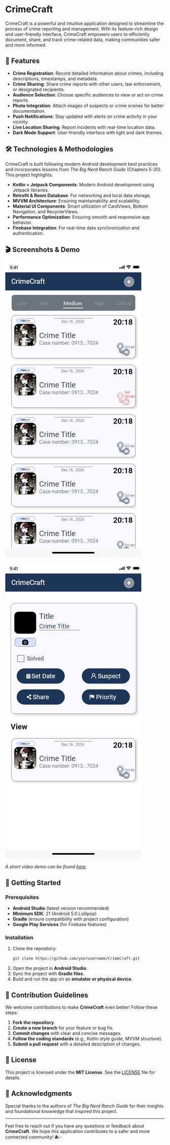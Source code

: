 # CrimeCraft

CrimeCraft is a powerful and intuitive application designed to streamline the process of crime reporting and management. With its feature-rich design and user-friendly interface, CrimeCraft empowers users to efficiently document, share, and track crime-related data, making communities safer and more informed.

## 🚀 Features

- **Crime Registration**: Record detailed information about crimes, including descriptions, timestamps, and metadata.
- **Crime Sharing**: Share crime reports with other users, law enforcement, or designated recipients.
- **Audience Selection**: Choose specific audiences to view or act on crime reports.
- **Photo Integration**: Attach images of suspects or crime scenes for better documentation.
- **Push Notifications**: Stay updated with alerts on crime activity in your vicinity.
- **Live Location Sharing**: Report incidents with real-time location data.
- **Dark Mode Support**: User-friendly interface with light and dark themes.

## 🛠️ Technologies & Methodologies
CrimeCraft is built following modern Android development best practices and incorporates lessons from *The Big Nerd Ranch Guide* (Chapters 5-20). This project highlights:

- **Kotlin + Jetpack Components**: Modern Android development using Jetpack libraries.
- **Retrofit & Room Database**: For networking and local data storage.
- **MVVM Architecture**: Ensuring maintainability and scalability.
- **Material UI Components**: Smart utilization of CardViews, Bottom Navigation, and RecyclerViews.
- **Performance Optimization**: Ensuring smooth and responsive app behavior.
- **Firebase Integration**: For real-time data synchronization and authentication.

## 🎬 Screenshots & Demo
![CrimeCraft Screenshot 1](https://raw.githubusercontent.com/mshajkarami/CrimeCraft/main/home_1.png)

![CrimeCraft Screenshot 2](https://raw.githubusercontent.com/mshajkarami/CrimeCraft/main/fragment_detail_1.png)

_A short video demo can be found [here](link-to-video)._  

## 📌 Getting Started

### Prerequisites
- **Android Studio** (latest version recommended)
- **Minimum SDK**: 21 (Android 5.0 Lollipop)
- **Gradle** (ensure compatibility with project configuration)
- **Google Play Services** (for Firebase features)

### Installation
1. Clone the repository:
   ```bash
   git clone https://github.com/yourusername/CrimeCraft.git
   ```
2. Open the project in **Android Studio**.
3. Sync the project with **Gradle files**.
4. Build and run the app on an **emulator or physical device**.

## 🤝 Contribution Guidelines
We welcome contributions to make **CrimeCraft** even better! Follow these steps:
1. **Fork the repository**.
2. **Create a new branch** for your feature or bug fix.
3. **Commit changes** with clear and concise messages.
4. **Follow the coding standards** (e.g., Kotlin style guide, MVVM structure).
5. **Submit a pull request** with a detailed description of changes.

## 📜 License
This project is licensed under the **MIT License**. See the [LICENSE](link-to-license) file for details.

## 🙌 Acknowledgments
Special thanks to the authors of *The Big Nerd Ranch Guide* for their insights and foundational knowledge that inspired this project.

---
Feel free to reach out if you have any questions or feedback about **CrimeCraft**. We hope this application contributes to a safer and more connected community! 🚔✨
